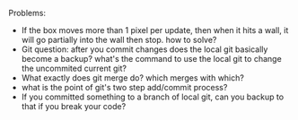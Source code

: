 Problems:
 - If the box moves more than 1 pixel per update, then when it hits a wall, it will go partially into the wall then stop. how to solve?
 - Git question: after you commit changes does the local git basically become a backup? what's the command to use the local git to change the uncommited current git?
 - What exactly does git merge do? which merges with which?
 - what is the point of git's two step add/commit process?
 - If you committed something to a branch of local git, can you backup to that if you break your code? 